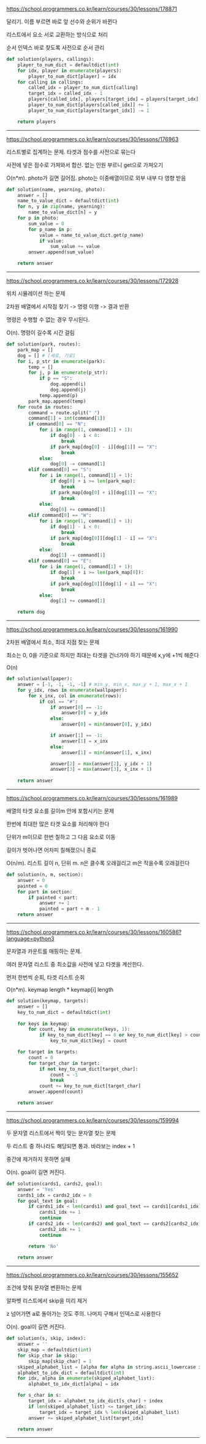 https://school.programmers.co.kr/learn/courses/30/lessons/178871

달리기. 이름 부르면 바로 앞 선수와 순위가 바뀐다

리스트에서 요소 서로 교환하는 방식으로 처리

순서 인덱스 바로 찾도록 사전으로 순서 관리

```python
def solution(players, callings):
    player_to_num_dict = defaultdict(int)
    for idx, player in enumerate(players):
        player_to_num_dict[player] = idx
    for calling in callings:
        called_idx = player_to_num_dict[calling]
        target_idx = called_idx - 1
        players[called_idx], players[target_idx] = players[target_idx], players[called_idx]
        player_to_num_dict[players[called_idx]] += 1
        player_to_num_dict[players[target_idx]] -= 1

    return players
```
---

https://school.programmers.co.kr/learn/courses/30/lessons/176963

리스트별로 집계하는 문제. 타겟과 점수를 사전으로 묶는다

사전에 넣은 점수로 가져와서 합산. 없는 인원 부르니 get으로 가져오기

O(n*m). photo가 길면 길어짐. photo는 이중배열이므로 외부 내부 다 영향 받음

```python
def solution(name, yearning, photo):
    answer = []
    name_to_value_dict = defaultdict(int)
    for n, y in zip(name, yearning):
        name_to_value_dict[n] = y
    for p in photo:
        sum_value = 0
        for p_name in p:
            value = name_to_value_dict.get(p_name)
            if value:
                sum_value += value
        answer.append(sum_value)

    return answer
```
---

https://school.programmers.co.kr/learn/courses/30/lessons/172928

위치 시뮬레이션 하는 문제

2차원 배열에서 시작점 찾기 -> 명령 이행 -> 결과 반환

명령은 수행할 수 없는 경우 무시된다.

O(n). 명령이 길수록 시간 걸림

```python
def solution(park, routes):
    park_map = []
    dog = [] # [세로, 가로]
    for i, p_str in enumerate(park):
        temp = []
        for j, p in enumerate(p_str):
            if p == "S":
                dog.append(i)
                dog.append(j)
            temp.append(p)
        park_map.append(temp)
    for route in routes:
        command = route.split(" ")
        command[1] = int(command[1])
        if command[0] == "N":
            for i in range(1, command[1] + 1):
                if dog[0] - i < 0:
                    break
                if park_map[dog[0] - i][dog[1]] == "X":
                    break
            else:
                dog[0] -= command[1]
        elif command[0] == "S":
            for i in range(1, command[1] + 1):
                if dog[0] + i >= len(park_map):
                    break
                if park_map[dog[0] + i][dog[1]] == "X":
                    break
            else:
                dog[0] += command[1]
        elif command[0] == "W":
            for i in range(1, command[1] + 1):
                if dog[1] - i < 0:
                    break
                if park_map[dog[0]][dog[1] - i] == "X":
                    break
            else:
                dog[1] -= command[1]
        elif command[0] == "E":
            for i in range(1, command[1] + 1):
                if dog[1] + i >= len(park_map[0]):
                    break
                if park_map[dog[0]][dog[1] + i] == "X":
                    break
            else:
                dog[1] += command[1]

    return dog
```
---

https://school.programmers.co.kr/learn/courses/30/lessons/161990

2차원 배열에서 최소, 최대 지점 찾는 문제

최소는 0, 0을 기준으로 하지만 최대는 타겟을 건너가야 하기 때문에 x,y에 +1씩 해준다

O(n)

```python
def solution(wallpaper):
    answer = [-1, -1, -1, -1] # min_y, min_x, max_y + 1, max_x + 1
    for y_idx, rows in enumerate(wallpaper):
        for x_inx, col in enumerate(rows):
            if col == "#":
                if answer[0] == -1:
                    answer[0] = y_idx
                else:
                    answer[0] = min(answer[0], y_idx)

                if answer[1] == -1:
                    answer[1] = x_inx
                else:
                    answer[1] = min(answer[1], x_inx)

                answer[2] = max(answer[2], y_idx + 1)
                answer[3] = max(answer[3], x_inx + 1)
                    
    return answer
```
---

https://school.programmers.co.kr/learn/courses/30/lessons/161989

배열의 타겟 요소를 길이m 안에 포함시키는 문제

한번에 최대한 많은 타겟 요소를 처리해야 한다

단위가 m이므로 한번 칠하고 그 다음 요소로 이동

길이가 벗어나면 어차피 칠해졌으니 종료

O(n/m). 리스트 길이 n, 단위 m. n은 클수록 오래걸리고 m은 작을수록 오래걸린다

```python
def solution(n, m, section):
    answer = 0
    painted = 0
    for part in section:
        if painted < part:
            answer += 1    
            painted = part + m - 1
    return answer
```
---

https://school.programmers.co.kr/learn/courses/30/lessons/160586?language=python3

문자열과 카운트를 매핑하는 문제.

여러 문자열 리스트 중 최소값을 사전에 넣고 타겟을 계산한다.

먼저 한번씩 순회, 타겟 리스트 순회

O(n*m). keymap length * keymap[i] length

```python
def solution(keymap, targets):
    answer = []
    key_to_num_dict = defaultdict(int)
    
    for keys in keymap:
        for count, key in enumerate(keys, 1):
            if key_to_num_dict[key] == 0 or key_to_num_dict[key] > count:
                key_to_num_dict[key] = count

    for target in targets:
        count = 0
        for target_char in target:
            if not key_to_num_dict[target_char]:
                count = -1
                break
            count += key_to_num_dict[target_char]
        answer.append(count)

    return answer
```
---

https://school.programmers.co.kr/learn/courses/30/lessons/159994

두 문자열 리스트에서 짝이 맞는 문자열 찾는 문제

두 리스트 중 하나라도 해당되면 통과. 바라보는 index + 1

중간에 제거하지 못하면 실패

O(n). goal이 길면 커진다.

```python
def solution(cards1, cards2, goal):
    answer = 'Yes'
    cards1_idx = cards2_idx = 0
    for goal_text in goal:
        if cards1_idx < len(cards1) and goal_text == cards1[cards1_idx]:
            cards1_idx += 1
            continue
        if cards2_idx < len(cards2) and goal_text == cards2[cards2_idx]:
            cards2_idx += 1
            continue

        return 'No'
    
    return answer
```
---

https://school.programmers.co.kr/learn/courses/30/lessons/155652

조건에 맞춰 문자열 변환하는 문제

알파벳 리스트에서 skip을 미리 제거

z 넘어가면 a로 돌아가는 것도 주의. 나머지 구해서 인덱스로 사용한다

O(n). goal이 길면 커진다.

```python
def solution(s, skip, index):
    answer = ''
    skip_map = defaultdict(int)
    for skip_char in skip:
        skip_map[skip_char] = 1
    skiped_alphabet_list = [alpha for alpha in string.ascii_lowercase if not skip_map[alpha]]
    alphabet_to_idx_dict = defaultdict(int)
    for idx, alpha in enumerate(skiped_alphabet_list):
        alphabet_to_idx_dict[alpha] = idx

    for s_char in s:
        target_idx = alphabet_to_idx_dict[s_char] + index
        if len(skiped_alphabet_list) <= target_idx:
            target_idx = target_idx % len(skiped_alphabet_list)
        answer += skiped_alphabet_list[target_idx]

    return answer
```
---

